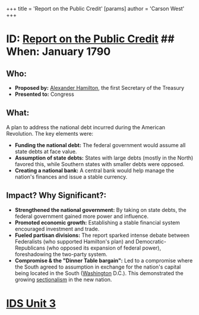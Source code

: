 +++
 title = 'Report on the Public Credit'
[params]
	author = 'Carson West'
+++
# ID: [Report on the Public Credit](./../report-on-the-public-credit/) ## When: January 1790
## Who: 
- **Proposed by:** [Alexander Hamilton](./../alexander-hamilton/), the first Secretary of the Treasury
- **Presented to:** Congress

## What: 
A plan to address the national debt incurred during the American Revolution.  The key elements were:
* **Funding the national debt:** The federal government would assume all state debts at face value.
* **Assumption of state debts:**  States with large debts (mostly in the North) favored this, while Southern states with smaller debts were opposed.
* **Creating a national bank:**  A central bank would help manage the nation's finances and issue a stable currency.

## Impact? Why Significant?: 
* **Strengthened the national government:**  By taking on state debts, the federal government gained more power and influence.
* **Promoted economic growth:**  Establishing a stable financial system encouraged investment and trade.
* **Fueled partisan divisions:** The report sparked intense debate between Federalists (who supported Hamilton's plan) and Democratic-Republicans (who opposed its expansion of federal power), foreshadowing the two-party system. 
* **Compromise & the "Dinner Table bargain":** Led to a compromise where the South agreed to assumption in exchange for the nation's capital being located in the South ([Washington](./../washington/) D.C.). This demonstrated the growing [sectionalism](./../sectionalism/) in the new nation. 

# [IDS Unit 3](./../ids-unit-3/)